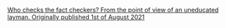 
[Who checks the fact checkers? From the point of view of an uneducated layman. Originally published 1st of August 2021](https://thinkspot.com/discourse/1ZuJnX/post/drdoom/who-checks-the-fact-checkers-from-the-point-of-view-of-an-uneducated-layman-originally-published-1st-of-august-2021/A6tAmQN)
